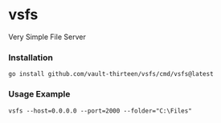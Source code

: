 # vsfs
Very Simple File Server

### Installation
`go install github.com/vault-thirteen/vsfs/cmd/vsfs@latest`

### Usage Example
`vsfs --host=0.0.0.0 --port=2000 --folder="C:\Files"`
